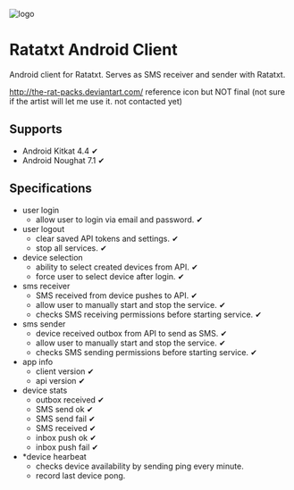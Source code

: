 ![logo](https://orig08.deviantart.net/cbc5/f/2016/069/1/c/the_rat_pack_mischieficons_wharf_by_pandemoniumfire-d9ul2th.png)

# Ratatxt Android Client
Android client for Ratatxt. Serves as SMS receiver and sender with Ratatxt.

http://the-rat-packs.deviantart.com/ reference icon but NOT final (not sure if the artist will let me use it. not contacted yet)

## Supports
- Android Kitkat 4.4 ✔
- Android Noughat 7.1 ✔

## Specifications
- user login
    - allow user to login via email and password. ✔
- user logout
    - clear saved API tokens and settings. ✔
    - stop all services. ✔
- device selection
    - ability to select created devices from API. ✔
    - force user to select device after login. ✔
- sms receiver
    - SMS received from device pushes to API. ✔
    - allow user to manually start and stop the service. ✔
    - checks SMS receiving permissions before starting service. ✔
- sms sender
    - device received outbox from API to send as SMS. ✔
    - allow user to manually start and stop the service. ✔
    - checks SMS sending permissions before starting service. ✔
- app info
    - client version ✔
    - api version ✔
- device stats
    - outbox received ✔
    - SMS send ok ✔
    - SMS send fail ✔
    - SMS received ✔
    - inbox push ok ✔
    - inbox push fail ✔
- *device hearbeat
    - checks device availability by sending ping every minute.
    - record last device pong.
